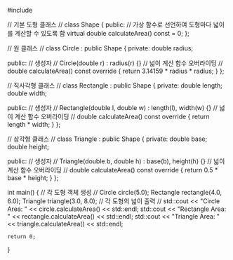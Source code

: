 #include <iostream>

// 기본 도형 클래스 //
class Shape {
public:
    // 가상 함수로 선언하여 도형마다 넓이를 계산할 수 있도록 함
    virtual double calculateArea() const = 0;
};

// 원 클래스 //
class Circle : public Shape {
private:
    double radius;

public:
    // 생성자 //
    Circle(double r) : radius(r) {}
    // 넓이 계산 함수 오버라이딩 //
    double calculateArea() const override {
        return 3.14159 * radius * radius;
    }
};

// 직사각형 클래스 //
class Rectangle : public Shape {
private:
    double length;
    double width;

public:
    // 생성자 //
    Rectangle(double l, double w) : length(l), width(w) {}
    // 넓이 계산 함수 오버라이딩 //
    double calculateArea() const override {
        return length * width;
    }
};

// 삼각형 클래스 //
class Triangle : public Shape {
private:
    double base;
    double height;

public:
    // 생성자 //
    Triangle(double b, double h) : base(b), height(h) {}
    // 넓이 계산 함수 오버라이딩 //
    double calculateArea() const override {
        return 0.5 * base * height;
    }
};

int main() {
    // 각 도형 객체 생성 //
    Circle circle(5.0);
    Rectangle rectangle(4.0, 6.0);
    Triangle triangle(3.0, 8.0);
    // 각 도형의 넓이 출력 //
    std::cout << "Circle Area: " << circle.calculateArea() << std::endl;
    std::cout << "Rectangle Area: " << rectangle.calculateArea() << std::endl;
    std::cout << "Triangle Area: " << triangle.calculateArea() << std::endl;

    return 0;
}
